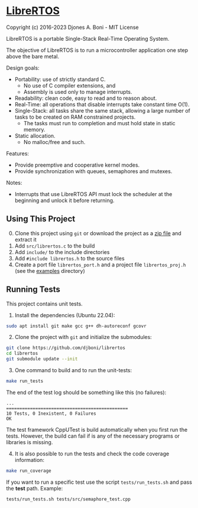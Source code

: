 # [LibreRTOS](https://github.com/djboni/librertos)

Copyright (c) 2016-2023 Djones A. Boni - MIT License

LibreRTOS is a portable Single-Stack Real-Time Operating System.

The objective of LibreRTOS is to run a microcontroller application one step
above the bare metal.

Design goals:

- Portability: use of strictly standard C.
  - No use of C compiler extensions, and
  - Assembly is used only to manage interrupts.
- Readability: clean code, easy to read and to reason about.
- Real-Time: all operations that disable interrupts take constant time O(1).
- Single-Stack: all tasks share the same stack, allowing a large number of
  tasks to be created on RAM constrained projects.
  - The tasks must run to completion and must hold state in static memory.
- Static allocation.
  - No malloc/free and such.

Features:

- Provide preemptive and cooperative kernel modes.
- Provide synchronization with queues, semaphores and mutexes.

Notes:

- Interrupts that use LibreRTOS API must lock the scheduler at the beginning and
  unlock it before returning.

## Using This Project

0. Clone this project using `git` or download the project as a
   [zip file](https://github.com/djboni/librertos/archive/refs/heads/master.zip)
   and extract it
1. Add `src/librertos.c` to the build
2. Add `include/` to the include directories
3. Add `#include librertos.h` to the source files
4. Create a port file `librertos_port.h` and a project file `librertos_proj.h`
   (see the [examples](examples/) directory)

## Running Tests

This project contains unit tests.

1. Install the dependencies (Ubuntu 22.04):

```sh
sudo apt install git make gcc g++ dh-autoreconf gcovr
```

2. Clone the project with `git` and initialize the submodules:

```sh
git clone https://github.com/djboni/librertos
cd librertos
git submodule update --init
```

3. One command to build and to run the unit-tests:

```sh
make run_tests
```

The end of the test log should be something like this (no failures):

```
...
==============================================
10 Tests, 0 Inexistent, 0 Failures
OK
```

The test framework CppUTest is build automatically when you first run the tests.
However, the build can fail if is any of the necessary programs or libraries is
missing.

4. It is also possible to run the tests and check the code coverage information:

```sh
make run_coverage
```

If you want to run a specific test use the script `tests/run_tests.sh` and pass
the **test** path. Example:

```sh
tests/run_tests.sh tests/src/semaphore_test.cpp
```
